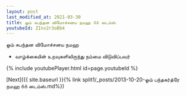 ```yaml
---
layout: post
last_modified_at: 2021-03-30
title: ஓம் சுபந்தன விமோச்சனய நமஹ ௧௧ டைம்ஸ்
youtubeId: ZInv2r3oBb4
---
```

 
 
 ஓம் சுபந்தன விமோச்சனய நமஹ  
 
 -  வாழ்க்கையின் உறவுகளிலிருந்து நம்மை விடுவிப்பவர் 
 
  
 
  
 
 
 
 
 
 


{% include youtubePlayer.html id=page.youtubeId %}
 
[Next]({{ site.baseurl }}{% link  split1/_posts/2013-10-20-ஓம் பந்தகர்த்ரே நமஹ ௧௧ டைம்ஸ்.md%})
 
